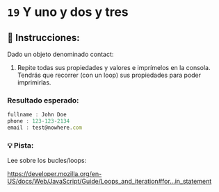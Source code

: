 # `19` Y uno y dos y tres


## 📝 Instrucciones:

Dado un objeto denominado contact:

1. Repite todas sus propiedades y valores e imprímelos en la consola. Tendrás que recorrer (con un loop) sus propiedades para poder imprimirlas.

### Resultado esperado:

```js
fullname : John Doe
phone : 123-123-2134
email : test@nowhere.com
```

### :bulb: Pista:

Lee sobre los bucles/loops:

https://developer.mozilla.org/en-US/docs/Web/JavaScript/Guide/Loops_and_iteration#for...in_statement